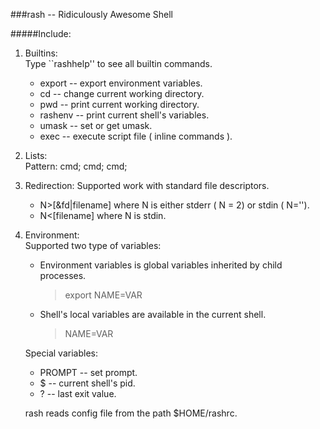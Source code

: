 ###rash --  Ridiculously Awesome Shell       

#####Include:       
1. Builtins:            
   Type ``rashhelp'' to  see all builtin commands.                   
   * export -- export environment variables.          
   * cd  -- change current working directory.            
   * pwd -- print current working directory.          
   * rashenv -- print current shell's variables.         
   * umask -- set or get umask.        
   * exec -- execute script file ( inline commands ).             
2. Lists:         
   Pattern: cmd; cmd; cmd;              
3. Redirection: 
   Supported work with standard file descriptors.       
   * N>[&fd|filename] where N is either stderr ( N = 2) or stdin ( N='').                  
   * N<[filename] where N is stdin.       
4. Environment:            
   Supported two type of variables:              
   * Environment variables is global variables inherited by child processes.           
     > export NAME=VAR               
   * Shell's local variables are available in the current shell.          
     > NAME=VAR      

   Special variables:
      * PROMPT -- set prompt.         
      * $ -- current shell's pid.            
      * ? -- last exit value.                

   rash reads config file from the path $HOME/rashrc.
